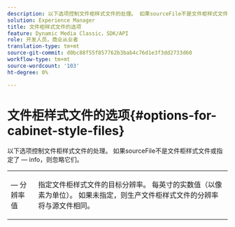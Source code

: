```yaml
---
description: 以下选项控制文件柜样式文件的处理。 如果sourceFile不是文件柜样式文件或指定了 — info，则忽略它们。
solution: Experience Manager
title: 文件柜样式文件的选项
feature: Dynamic Media Classic，SDK/API
role: 开发人员，商业从业者
translation-type: tm+mt
source-git-commit: d0bc88f55f857762b3bab4c76d1e3f3dd2733d60
workflow-type: tm+mt
source-wordcount: '103'
ht-degree: 0%

---
```



# 文件柜样式文件的选项{#options-for-cabinet-style-files}

以下选项控制文件柜样式文件的处理。 如果sourceFile不是文件柜样式文件或指定了 — info，则忽略它们。

<table id="simpletable_332B78DDEB6540708844AB54AE321F9B"> 
 <tr class="strow"> 
  <td class="stentry"> <p><span class="codeph"> — 分辨率 <span class="varname"> 值</span></span> </p> </td> 
  <td class="stentry"> <p>指定文件柜样式文件的目标分辨率。 每英寸的实数值（以像素为单位）。 如果未指定，则生产文件柜样式文件的分辨率将与源文件相同。 </p></td> 
 </tr> 
</table>

